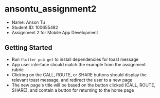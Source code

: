 # ansontu_assignment2
- Name: Anson Tu
- Student ID: 100655482
- Assignment 2 for Mobile App Development

## Getting Started
- Run `flutter pub get` to install dependencies for toast message
- App user interface should match the example from the assignment rubric
- Clicking on the CALL, ROUTE, or SHARE buttons should display the relevant toast message, and
redirect the user to a new page
- The new page's title will be based on the button clicked (CALL, ROUTE, SHARE), and contain a button for returning to the home page

